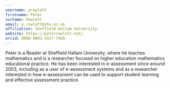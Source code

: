```yaml
---
username: prowlett
firstname: Peter
surname: Rowlett
email: p.rowlett@shu.ac.uk
affiliation: Sheffield Hallam University
website: https://peterrowlett.net/
orcid: 0000-0003-1917-7458
---
```

Peter is a Reader at Sheffield Hallam University, where he teaches mathematics and is a researcher focused on higher education mathematics
educational practice. He has been interested in e-assessment since around 2003, including as a user of e-assessment systems and as a
researcher interested in how e-assessment can be used to support student learning and effective assessment practice.

